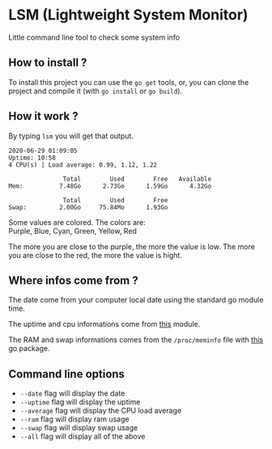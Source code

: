 # LSM (Lightweight System Monitor)

Little command line tool to check some system info

## How to install ?

To install this project you can use the `go get` tools, or, you can clone the
project and compile it (with `go install` or `go build`).

## How it work ?

By typing `lsm` you will get that output.

```console
2020-06-29 01:09:05
Uptime: 10:58
4 CPU(s) | Load average: 0.99, 1.12, 1.22

               Total        Used        Free   Available
Mem:          7.48Go      2.73Go      1.59Go      4.32Go

               Total        Used        Free
Swap:         2.00Go     75.84Mo      1.93Go
```

Some values are colored. The colors are:  
Purple, Blue, Cyan, Green, Yellow, Red

The more you are close to the purple, the more the value is low.
The more you are close to the red, the more the value is hight.

## Where infos come from ?

The date come from your computer local date using the standard go module time.

The uptime and cpu informations come from
[this](https://godoc.org/golang.org/x/sys/unix "golang.org/x/sys/unix") module.

The RAM and swap informations comes from the `/proc/meminfo` file with
[this](https://github.com/Keftcha/meminfo "github.com/Keftcha/meminfo") go
package.

## Command line options

- `--date` flag will display the date
- `--uptime` flag will display the uptime
- `--average` flag will display the CPU load average
- `--ram` flag will display ram usage
- `--swap` flag will display swap usage
- `--all` flag will display all of the above
